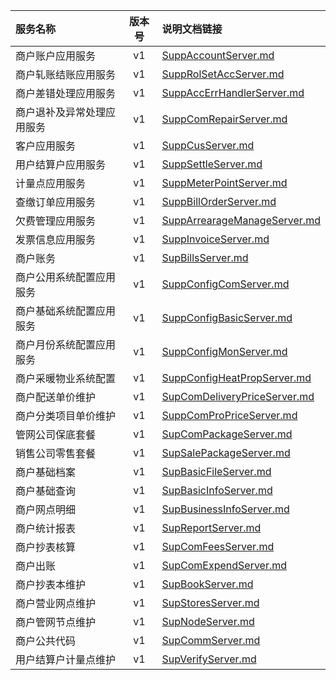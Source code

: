   
| 服务名称 | 版本号 | 说明文档链接 |  
| :----------------- | :-----: | :---------------- |  
| 商户账户应用服务 | v1 | [SuppAccountServer.md](https://github.com/Zhang-Monica/gitMd/blob/master/EpeisSupp/SuppAccountServer_README.md) |  
| 商户轧账结账应用服务 | v1 | [SuppRolSetAccServer.md](https://github.com/Zhang-Monica/gitMd/blob/master/EpeisSupp/SuppRolSetAccServer_README.md) |  
| 商户差错处理应用服务 | v1 | [SuppAccErrHandlerServer.md](https://github.com/Zhang-Monica/gitMd/blob/master/EpeisSupp/SuppAccErrHandlerServer_README.md) |  
| 商户退补及异常处理应用服务 | v1 | [SuppComRepairServer.md](https://github.com/Zhang-Monica/gitMd/blob/master/EpeisSupp/SuppComRepairServer_README.md) |  
| 客户应用服务 | v1 | [SuppCusServer.md](https://github.com/Zhang-Monica/gitMd/blob/master/EpeisSupp/SuppCusServer_README.md) |  
| 用户结算户应用服务 | v1 | [SuppSettleServer.md](https://github.com/Zhang-Monica/gitMd/blob/master/EpeisSupp/SuppSettleServer_README.md) |  
| 计量点应用服务 | v1 | [SuppMeterPointServer.md](https://github.com/Zhang-Monica/gitMd/blob/master/EpeisSupp/SuppMeterPointServer_README.md) |  
| 查缴订单应用服务 | v1 | [SuppBillOrderServer.md](https://github.com/Zhang-Monica/gitMd/blob/master/EpeisSupp/SuppBillOrderServer_README.md) |  
| 欠费管理应用服务 | v1 | [SuppArrearageManageServer.md](https://github.com/Zhang-Monica/gitMd/blob/master/EpeisSupp/SuppArrearageManageServer_README.md) |  
| 发票信息应用服务 | v1 | [SuppInvoiceServer.md](https://github.com/Zhang-Monica/gitMd/blob/master/EpeisSupp/SuppInvoiceServer_README.md) |  
| 商户账务 | v1 | [SupBillsServer.md](https://github.com/Zhang-Monica/gitMd/blob/master/EpeisSupp/SupBillsServer_README.md) |  
| 商户公用系统配置应用服务 | v1 | [SuppConfigComServer.md](https://github.com/Zhang-Monica/gitMd/blob/master/EpeisSupp/SuppConfigComServer_README.md) |  
| 商户基础系统配置应用服务 | v1 | [SuppConfigBasicServer.md](https://github.com/Zhang-Monica/gitMd/blob/master/EpeisSupp/SuppConfigBasicServer_README.md) |  
| 商户月份系统配置应用服务 | v1 | [SuppConfigMonServer.md](https://github.com/Zhang-Monica/gitMd/blob/master/EpeisSupp/SuppConfigMonServer_README.md) |  
| 商户采暖物业系统配置 | v1 | [SuppConfigHeatPropServer.md](https://github.com/Zhang-Monica/gitMd/blob/master/EpeisSupp/SuppConfigHeatPropServer_README.md) |  
| 商户配送单价维护 | v1 | [SupComDeliveryPriceServer.md](https://github.com/Zhang-Monica/gitMd/blob/master/EpeisSupp/SupComDeliveryPriceServer_README.md) |  
| 商户分类项目单价维护 | v1 | [SuppComProPriceServer.md](https://github.com/Zhang-Monica/gitMd/blob/master/EpeisSupp/SuppComProPriceServer_README.md) |  
| 管网公司保底套餐 | v1 | [SupComPackageServer.md](https://github.com/Zhang-Monica/gitMd/blob/master/EpeisSupp/SupComPackageServer_README.md) |  
| 销售公司零售套餐 | v1 | [SupSalePackageServer.md](https://github.com/Zhang-Monica/gitMd/blob/master/EpeisSupp/SupSalePackageServer_README.md) |  
| 商户基础档案 | v1 | [SupBasicFileServer.md](https://github.com/Zhang-Monica/gitMd/blob/master/EpeisSupp/SupBasicFileServer_README.md) |  
| 商户基础查询 | v1 | [SupBasicInfoServer.md](https://github.com/Zhang-Monica/gitMd/blob/master/EpeisSupp/SupBasicInfoServer_README.md) |  
| 商户网点明细 | v1 | [SupBusinessInfoServer.md](https://github.com/Zhang-Monica/gitMd/blob/master/EpeisSupp/SupBusinessInfoServer_README.md) |  
| 商户统计报表 | v1 | [SupReportServer.md](https://github.com/Zhang-Monica/gitMd/blob/master/EpeisSupp/SupReportServer_README.md) |  
| 商户抄表核算 | v1 | [SupComFeesServer.md](https://github.com/Zhang-Monica/gitMd/blob/master/EpeisSupp/SupComFeesServer_README.md) |  
| 商户出账 | v1 | [SupComExpendServer.md](https://github.com/Zhang-Monica/gitMd/blob/master/EpeisSupp/SupComExpendServer_README.md) |  
| 商户抄表本维护 | v1 | [SupBookServer.md](https://github.com/Zhang-Monica/gitMd/blob/master/EpeisSupp/SupBookServer_README.md) |  
| 商户营业网点维护 | v1 | [SupStoresServer.md](https://github.com/Zhang-Monica/gitMd/blob/master/EpeisSupp/SupStoresServer_README.md) |  
| 商户管网节点维护 | v1 | [SupNodeServer.md](https://github.com/Zhang-Monica/gitMd/blob/master/EpeisSupp/SupNodeServer_README.md) |  
| 商户公共代码 | v1 | [SupCommServer.md](https://github.com/Zhang-Monica/gitMd/blob/master/EpeisSupp/SupCommServer_README.md) |  
| 用户结算户计量点维护 | v1 | [SupVerifyServer.md](https://github.com/Zhang-Monica/gitMd/blob/master/EpeisSupp/SupVerifyServer_README.md) |  
  
